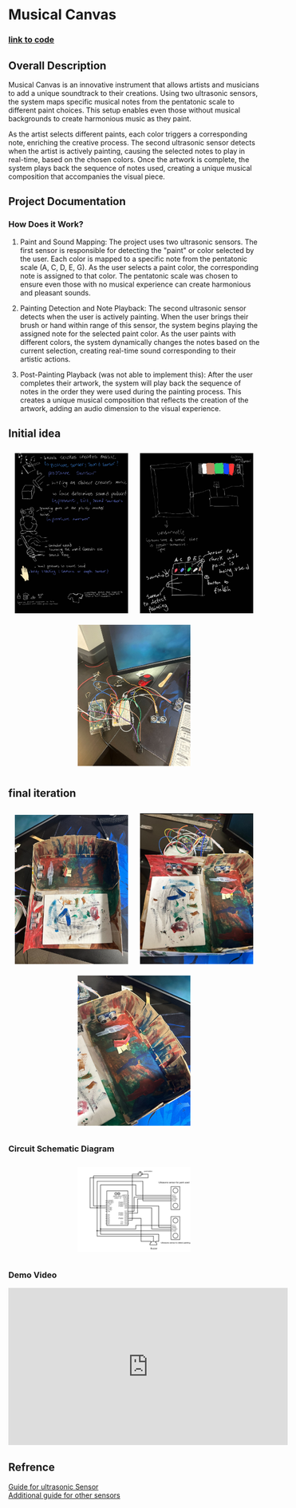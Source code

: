 # Musical Canvas 

### [link to code](https://github.com/AmanH41/CPSC599A1/blob/41984f033abd90305d90bb703be08bec60a39cd7/A1.ino)

## Overall Description
Musical Canvas is an innovative instrument that allows artists and musicians to add a unique soundtrack to their creations. Using two ultrasonic sensors, the system maps specific musical notes from the pentatonic scale to different paint choices. This setup enables even those without musical backgrounds to create harmonious music as they paint.

As the artist selects different paints, each color triggers a corresponding note, enriching the creative process. The second ultrasonic sensor detects when the artist is actively painting, causing the selected notes to play in real-time, based on the chosen colors. Once the artwork is complete, the system plays back the sequence of notes used, creating a unique musical composition that accompanies the visual piece.
## Project Documentation 
### How Does it Work?
1. Paint and Sound Mapping:
The project uses two ultrasonic sensors. The first sensor is responsible for detecting the "paint" or color selected by the user. Each color is mapped to a specific note from the pentatonic scale (A, C, D, E, G).
As the user selects a paint color, the corresponding note is assigned to that color. The pentatonic scale was chosen to ensure even those with no musical experience can create harmonious and pleasant sounds.

2. Painting Detection and Note Playback:
The second ultrasonic sensor detects when the user is actively painting. When the user brings their brush or hand within range of this sensor, the system begins playing the assigned note for the selected paint color.
As the user paints with different colors, the system dynamically changes the notes based on the current selection, creating real-time sound corresponding to their artistic actions.

3. Post-Painting Playback (was not able to implement this):
After the user completes their artwork, the system will play back the sequence of notes in the order they were used during the painting process. This creates a unique musical composition that reflects the creation of the artwork, adding an audio dimension to the visual experience.

## Initial idea
<div style="text-align: center;">
  <img src="A1 idea sketches _241009_210723_1.jpg" style="width: 45%; height: auto; display: inline-block; margin: 10px;">
    <img src="A1 idea sketches _241009_210723_2.jpg" style="width: 45%; height: auto; display: inline-block; margin: 10px;">
  <img src="IMG_0297.jpg" alt="img1" style="width: 45%; height: auto; display: inline-block; margin: 10px;">
</div>

## final iteration
<div style="text-align: center;">
  <img src="IMG_0302.jpg" style="width: 45%; height: auto; display: inline-block; margin: 10px;">
  <img src="IMG_0303.jpg" style="width: 45%; height: auto; display: inline-block; margin: 10px;">
  <img src="IMG_0304.jpg" style="width: 45%; height: auto; display: inline-block; margin: 10px;">
</div>

### Circuit Schematic Diagram
<div style="text-align: center;">
  <img src="CPSC599A1circuit.png" style="width: 45%; height: auto; display: inline-block; margin: 10px;">
</div>

### Demo Video 
<div style="text-align: center;">
  <iframe width="560" height="315" src="https://www.youtube.com/embed/Ia-3yWniXXw" 
  title="YouTube video player" frameborder="0" allow="accelerometer; autoplay; clipboard-write; encrypted-media; gyroscope; picture-in-picture" allowfullscreen>
  </iframe>
</div>


## Refrence 
<a href="https://www.instructables.com/How-to-Use-the-HC-SR04-Ultrasonic-Sensor-With-the-/">Guide for ultrasonic Sensor</a><br>
<a href="https://spot.pcc.edu/~dgoldman/labs/37SENSORKIT.pdf">Additional guide for other sensors</a>



